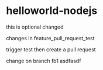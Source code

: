 # helloworld-nodejs
this is optional
changed

changes in feature_pull_request_test

trigger test then create a pull request

change on branch fb1 asdfasdf


